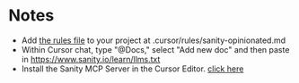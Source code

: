 # Notes

- Add [the rules file](https://github.com/sanity-io/ai-rules/blob/main/sanity-opinionated.mdc) to your project at .cursor/rules/sanity-opinionated.md
- Within Cursor chat, type "@Docs," select "Add new doc" and then paste in https://www.sanity.io/learn/llms.txt
- Install the Sanity MCP Server in the Cursor Editor. [click here](cursor://anysphere.cursor-deeplink/mcp/install?name=Sanity&config=eyJ1cmwiOiJodHRwczovL21jcC5zYW5pdHkuaW8iLCJ0eXBlIjoiaHR0cCJ9Cg==)
